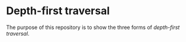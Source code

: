 # Depth-first traversal
The purpose of this repository is to show the three forms of *depth-first traversal*.

